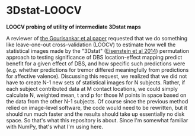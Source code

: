 # 3Dstat-LOOCV
**LOOCV probing of utility of intermediate 3Dstat maps**

A reviewer of [the Gourisankar et al paper](https://doi.org/10.1101/168302) requested that we do something like leave-one-out cross-validation (LOOCV) to estimate how well the statistical images made by the "3Dstat" ([Eisenstein et al 2014](https://doi.org/10.1002/ana.24204)) permutation approach to testing significance of DBS location-effect mapping predict benefit for a given effect of DBS, and how specific such predictions were (*e.g.* whether predictions for tremor differed meaningfully from predictions for affective valence). Discussing this request, we realized that we did not have to create N-1 new sets of statistical images for N subjects. Rather, if each subject contributed data at M contact locations, we could simply calculate N, weighted mean, t and p for those M points in space based on the data from the other N-1 subjects. Of course since the previous method relied on image-level software, the code would need to be rewritten, but it should run much faster and the results should take up essentially no disk space. So that's what this repository is about. Since I'm somewhat familiar with NumPy, that's what I'm using here.
